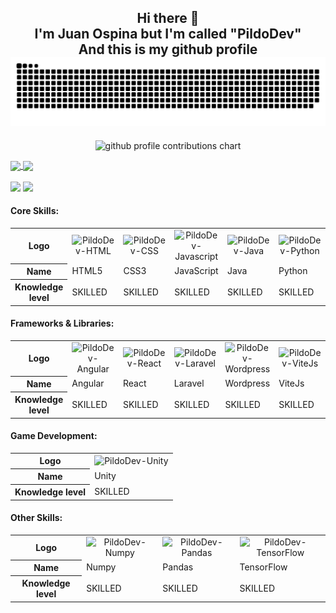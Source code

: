 
<div align="center">
  <h2>Hi there 👋<br>
    I'm Juan Ospina but I'm called "PildoDev"<br>
    And this is my github profile
    <img src="images/snake.svg" style="background:#161b22;">
  </h2>
</div>

<!-- ![](./profile-3d-contrib/profile-green-animate.svg) -->

<p align="center" >
	<picture>
	  <source media="(prefers-color-scheme: dark)"  srcset="https://raw.githubusercontent.com/PildoDev/PildoDev/profile-3d-contrib/night.svg" />
	  <source media="(prefers-color-scheme: light)" srcset="https://raw.githubusercontent.com/PildoDev/PildoDev/profile-3d-contrib/day.svg" />
	  <img alt="github profile contributions chart"    src="https://raw.githubusercontent.com/PildoDev/PildoDev/profile-3d-contrib/day.svg" />
	</picture>
</p>

<a href="https://github.com/anuraghazra/github-readme-stats" target="_blank">
  <img height=200 align="center" src="https://github-readme-stats.vercel.app/api?username=PildoDev&show_icons=true&theme=github_dark" />
</a>
<a href="https://github.com/anuraghazra/github-readme-stats" target="_blank">
  <img height=200 align="center" src="https://github-readme-stats.vercel.app/api/top-langs/?username=PildoDev&hide=ShaderLab,HLSL&theme=github_dark" />
</a>
<div>
  <br>
<a href="mailto:pildo.dev" target="_blank"><img src="https://img.shields.io/badge/-Gmail-%23333?style=for-the-badge&logo=gmail&logoColor=white"></a>
<a href="https://www.linkedin.com/in/pildodev/" target="_blank"><img src="https://img.shields.io/badge/-LinkedIn-%230077B5?style=for-the-badge&logo=linkedin&logoColor=white"></a>
</div>

<div>
    <h4>Core Skills:</h4>
    <table>
        <tr>
            <th>Logo</th>
            <td align="center"><img width="30" height="30" alt="PildoDev-HTML"
                    src="https://cdn.jsdelivr.net/gh/devicons/devicon/icons/html5/html5-original.svg"></td>
            <td align="center"><img width="30" height="30" alt="PildoDev-CSS"
                    src="https://cdn.jsdelivr.net/gh/devicons/devicon/icons/css3/css3-original.svg"></td>
            <td align="center"><img width="30" height="30" alt="PildoDev-Javascript"
                    src="https://cdn.jsdelivr.net/gh/devicons/devicon/icons/javascript/javascript-original.svg"></td>
            <td align="center"><img width="30" height="30" alt="PildoDev-Java"
                    src="https://cdn.jsdelivr.net/gh/devicons/devicon/icons/java/java-original.svg"></td>
            <td align="center"><img width="30" height="30" alt="PildoDev-Python"
                    src="https://cdn.jsdelivr.net/gh/devicons/devicon/icons/python/python-original.svg"></td>
        </tr>
        <tr>
            <th>Name</th>
            <td>HTML5</td>
            <td>CSS3</td>
            <td>JavaScript</td>
            <td>Java</td>
            <td>Python</td>
        </tr>
        <tr>
            <th>Knowledge level</th>
            <td>SKILLED</td>
            <td>SKILLED</td>
            <td>SKILLED</td>
            <td>SKILLED</td>
            <td>SKILLED</td>
        </tr>
    </table>
</div>

<div>
    <h4>Frameworks & Libraries:</h4>
    <table>
        <tr>
            <th>Logo</th>
            <td align="center"><img width="30" height="30" alt="PildoDev-Angular"
                    src="https://cdn.jsdelivr.net/gh/devicons/devicon/icons/angularjs/angularjs-original.svg"></td>
            <td align="center"><img width="30" height="30" alt="PildoDev-React"
                    src="https://cdn.jsdelivr.net/gh/devicons/devicon/icons/react/react-original.svg"></td>
            <td align="center"><img width="30" height="30" alt="PildoDev-Laravel"
                    src="https://cdn.jsdelivr.net/gh/devicons/devicon@latest/icons/laravel/laravel-original.svg"></td>
            <td align="center"><img width="30" height="30" alt="PildoDev-Wordpress"
                    src="https://cdn.jsdelivr.net/gh/devicons/devicon/icons/wordpress/wordpress-plain.svg"></td>
            <td align="center"><img width="30" height="30" alt="PildoDev-ViteJs"
                    src="https://cdn.jsdelivr.net/gh/devicons/devicon@latest/icons/vitejs/vitejs-original.svg"></td>
        </tr>
        <tr>
            <th>Name</th>
            <td>Angular</td>
            <td>React</td>
            <td>Laravel</td>
            <td>Wordpress</td>
            <td>ViteJs</td>
        </tr>
        <tr>
            <th>Knowledge level</th>
            <td>SKILLED</td>
            <td>SKILLED</td>
            <td>SKILLED</td>
            <td>SKILLED</td>
            <td>SKILLED</td>
        </tr>
    </table>
</div>

<div>
    <h4>Game Development:</h4>
    <table>
        <tr>
            <th>Logo</th>
            <td align="center"><img width="30" height="30" alt="PildoDev-Unity"
                    src="https://cdn.jsdelivr.net/gh/devicons/devicon/icons/unity/unity-original.svg"></td>
        </tr>
        <tr>
            <th>Name</th>
            <td>Unity</td>
        </tr>
        <tr>
            <th>Knowledge level</th>
            <td>SKILLED</td>
        </tr>
    </table>
</div>

<div>
    <h4>Other Skills:</h4>
    <table>
        <tr>
            <th>Logo</th>
            <td align="center"><img width="30" height="30" alt="PildoDev-Numpy"
                    src="https://cdn.jsdelivr.net/gh/devicons/devicon/icons/numpy/numpy-original.svg"></td>
            <td align="center"><img width="30" height="30" alt="PildoDev-Pandas"
                    src="https://cdn.jsdelivr.net/gh/devicons/devicon/icons/pandas/pandas-original.svg"></td>
            <td align="center"><img width="30" height="30" alt="PildoDev-TensorFlow"
                    src="https://cdn.jsdelivr.net/gh/devicons/devicon/icons/tensorflow/tensorflow-original.svg"></td>
        </tr>
        <tr>
            <th>Name</th>
            <td>Numpy</td>
            <td>Pandas</td>
            <td>TensorFlow</td>
        </tr>
        <tr>
            <th>Knowledge level</th>
            <td>SKILLED</td>
            <td>SKILLED</td>
            <td>SKILLED</td>
        </tr>
    </table>
</div>


